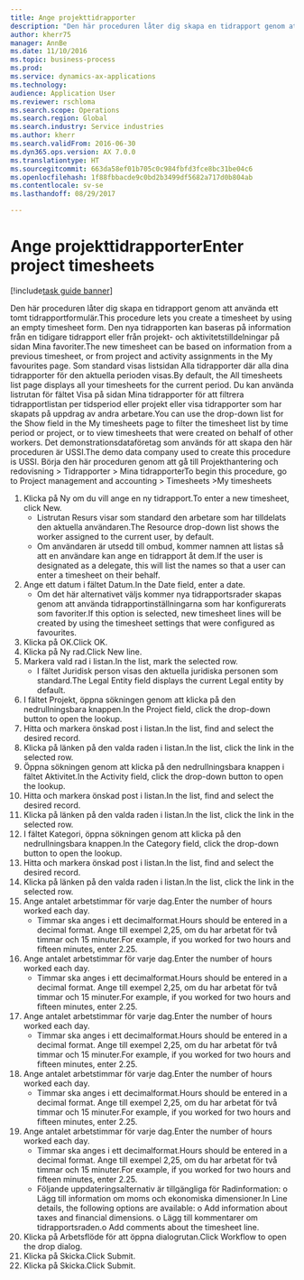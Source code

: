 ```yaml
--- 
title: Ange projekttidrapporter
description: "Den här proceduren låter dig skapa en tidrapport genom att använda ett tomt tidrapportformulär."
author: kherr75
manager: AnnBe
ms.date: 11/10/2016
ms.topic: business-process
ms.prod: 
ms.service: dynamics-ax-applications
ms.technology: 
audience: Application User
ms.reviewer: rschloma
ms.search.scope: Operations
ms.search.region: Global
ms.search.industry: Service industries
ms.author: kherr
ms.search.validFrom: 2016-06-30
ms.dyn365.ops.version: AX 7.0.0
ms.translationtype: HT
ms.sourcegitcommit: 663da58ef01b705c0c984fbfd3fce8bc31be04c6
ms.openlocfilehash: 1f88fbbacde9c0bd2b3499df5682a717d0b804ab
ms.contentlocale: sv-se
ms.lasthandoff: 08/29/2017

---
```

# <a name="enter-project-timesheets"></a><span data-ttu-id="e01cf-103">Ange projekttidrapporter</span><span class="sxs-lookup"><span data-stu-id="e01cf-103">Enter project timesheets</span></span>

[!include[task guide banner](../../includes/task-guide-banner.md)]

<span data-ttu-id="e01cf-104">Den här proceduren låter dig skapa en tidrapport genom att använda ett tomt tidrapportformulär.</span><span class="sxs-lookup"><span data-stu-id="e01cf-104">This procedure lets you create a timesheet by using an empty timesheet form.</span></span> <span data-ttu-id="e01cf-105">Den nya tidrapporten kan baseras på information från en tidigare tidrapport eller från projekt- och aktivitetstilldelningar på sidan Mina favoriter.</span><span class="sxs-lookup"><span data-stu-id="e01cf-105">The new timesheet can be based on information from a previous timesheet, or from project and activity assignments in the My favourites page.</span></span> <span data-ttu-id="e01cf-106">Som standard visas listsidan Alla tidrapporter där alla dina tidrapporter för den aktuella perioden visas.</span><span class="sxs-lookup"><span data-stu-id="e01cf-106">By default, the All timesheets list page displays all your timesheets for the current period.</span></span> <span data-ttu-id="e01cf-107">Du kan använda listrutan för fältet Visa på sidan Mina tidrapporter för att filtrera tidrapportlistan per tidsperiod eller projekt eller visa tidrapporter som har skapats på uppdrag av andra arbetare.</span><span class="sxs-lookup"><span data-stu-id="e01cf-107">You can use the drop-down list for the Show field in the My timesheets page to filter the timesheet list by time period or project, or to view timesheets that were created on behalf of other workers.</span></span> <span data-ttu-id="e01cf-108">Det demonstrationsdataföretag som används för att skapa den här proceduren är USSI.</span><span class="sxs-lookup"><span data-stu-id="e01cf-108">The demo data company used to create this procedure is USSI.</span></span> <span data-ttu-id="e01cf-109">Börja den här proceduren genom att gå till Projekthantering och redovisning > Tidrapporter > Mina tidrapporter</span><span class="sxs-lookup"><span data-stu-id="e01cf-109">To begin this procedure, go to Project management and accounting > Timesheets >My timesheets</span></span>

1. <span data-ttu-id="e01cf-110">Klicka på Ny om du vill ange en ny tidrapport.</span><span class="sxs-lookup"><span data-stu-id="e01cf-110">To enter a new timesheet, click New.</span></span>
    * <span data-ttu-id="e01cf-111">Listrutan Resurs visar som standard den arbetare som har tilldelats den aktuella användaren.</span><span class="sxs-lookup"><span data-stu-id="e01cf-111">The Resource drop-down list shows the worker assigned to the current user, by default.</span></span>  
    * <span data-ttu-id="e01cf-112">Om användaren är utsedd till ombud, kommer namnen att listas så att en användare kan ange en tidrapport åt dem.</span><span class="sxs-lookup"><span data-stu-id="e01cf-112">If the user is designated as a delegate, this will list the names so that a user can enter a timesheet on their behalf.</span></span>  
2. <span data-ttu-id="e01cf-113">Ange ett datum i fältet Datum.</span><span class="sxs-lookup"><span data-stu-id="e01cf-113">In the Date field, enter a date.</span></span>
    * <span data-ttu-id="e01cf-114">Om det här alternativet väljs kommer nya tidrapportsrader skapas genom att använda tidrapportinställningarna som har konfigurerats som favoriter.</span><span class="sxs-lookup"><span data-stu-id="e01cf-114">If this option is selected, new timesheet lines will be created by using the timesheet settings that were configured as favourites.</span></span>  
3. <span data-ttu-id="e01cf-115">Klicka på OK.</span><span class="sxs-lookup"><span data-stu-id="e01cf-115">Click OK.</span></span>
4. <span data-ttu-id="e01cf-116">Klicka på Ny rad.</span><span class="sxs-lookup"><span data-stu-id="e01cf-116">Click New line.</span></span>
5. <span data-ttu-id="e01cf-117">Markera vald rad i listan.</span><span class="sxs-lookup"><span data-stu-id="e01cf-117">In the list, mark the selected row.</span></span>
    * <span data-ttu-id="e01cf-118">I fältet Juridisk person visas den aktuella juridiska personen som standard.</span><span class="sxs-lookup"><span data-stu-id="e01cf-118">The Legal Entity field displays the current Legal entity by default.</span></span>   
6. <span data-ttu-id="e01cf-119">I fältet Projekt, öppna sökningen genom att klicka på den nedrullningsbara knappen.</span><span class="sxs-lookup"><span data-stu-id="e01cf-119">In the Project field, click the drop-down button to open the lookup.</span></span>
7. <span data-ttu-id="e01cf-120">Hitta och markera önskad post i listan.</span><span class="sxs-lookup"><span data-stu-id="e01cf-120">In the list, find and select the desired record.</span></span>
8. <span data-ttu-id="e01cf-121">Klicka på länken på den valda raden i listan.</span><span class="sxs-lookup"><span data-stu-id="e01cf-121">In the list, click the link in the selected row.</span></span>
9. <span data-ttu-id="e01cf-122">Öppna sökningen genom att klicka på den nedrullningsbara knappen i fältet Aktivitet.</span><span class="sxs-lookup"><span data-stu-id="e01cf-122">In the Activity field, click the drop-down button to open the lookup.</span></span>
10. <span data-ttu-id="e01cf-123">Hitta och markera önskad post i listan.</span><span class="sxs-lookup"><span data-stu-id="e01cf-123">In the list, find and select the desired record.</span></span>
11. <span data-ttu-id="e01cf-124">Klicka på länken på den valda raden i listan.</span><span class="sxs-lookup"><span data-stu-id="e01cf-124">In the list, click the link in the selected row.</span></span>
12. <span data-ttu-id="e01cf-125">I fältet Kategori, öppna sökningen genom att klicka på den nedrullningsbara knappen.</span><span class="sxs-lookup"><span data-stu-id="e01cf-125">In the Category field, click the drop-down button to open the lookup.</span></span>
13. <span data-ttu-id="e01cf-126">Hitta och markera önskad post i listan.</span><span class="sxs-lookup"><span data-stu-id="e01cf-126">In the list, find and select the desired record.</span></span>
14. <span data-ttu-id="e01cf-127">Klicka på länken på den valda raden i listan.</span><span class="sxs-lookup"><span data-stu-id="e01cf-127">In the list, click the link in the selected row.</span></span>
15. <span data-ttu-id="e01cf-128">Ange antalet arbetstimmar för varje dag.</span><span class="sxs-lookup"><span data-stu-id="e01cf-128">Enter the number of hours worked each day.</span></span>
    * <span data-ttu-id="e01cf-129">Timmar ska anges i ett decimalformat.</span><span class="sxs-lookup"><span data-stu-id="e01cf-129">Hours should be entered in a decimal format.</span></span>  <span data-ttu-id="e01cf-130">Ange till exempel 2,25, om du har arbetat för två timmar och 15 minuter.</span><span class="sxs-lookup"><span data-stu-id="e01cf-130">For example, if you worked for two hours and fifteen minutes, enter 2.25.</span></span>   
16. <span data-ttu-id="e01cf-131">Ange antalet arbetstimmar för varje dag.</span><span class="sxs-lookup"><span data-stu-id="e01cf-131">Enter the number of hours worked each day.</span></span>
    * <span data-ttu-id="e01cf-132">Timmar ska anges i ett decimalformat.</span><span class="sxs-lookup"><span data-stu-id="e01cf-132">Hours should be entered in a decimal format.</span></span>  <span data-ttu-id="e01cf-133">Ange till exempel 2,25, om du har arbetat för två timmar och 15 minuter.</span><span class="sxs-lookup"><span data-stu-id="e01cf-133">For example, if you worked for two hours and fifteen minutes, enter 2.25.</span></span>   
17. <span data-ttu-id="e01cf-134">Ange antalet arbetstimmar för varje dag.</span><span class="sxs-lookup"><span data-stu-id="e01cf-134">Enter the number of hours worked each day.</span></span>
    * <span data-ttu-id="e01cf-135">Timmar ska anges i ett decimalformat.</span><span class="sxs-lookup"><span data-stu-id="e01cf-135">Hours should be entered in a decimal format.</span></span>  <span data-ttu-id="e01cf-136">Ange till exempel 2,25, om du har arbetat för två timmar och 15 minuter.</span><span class="sxs-lookup"><span data-stu-id="e01cf-136">For example, if you worked for two hours and fifteen minutes, enter 2.25.</span></span>   
18. <span data-ttu-id="e01cf-137">Ange antalet arbetstimmar för varje dag.</span><span class="sxs-lookup"><span data-stu-id="e01cf-137">Enter the number of hours worked each day.</span></span>
    * <span data-ttu-id="e01cf-138">Timmar ska anges i ett decimalformat.</span><span class="sxs-lookup"><span data-stu-id="e01cf-138">Hours should be entered in a decimal format.</span></span>  <span data-ttu-id="e01cf-139">Ange till exempel 2,25, om du har arbetat för två timmar och 15 minuter.</span><span class="sxs-lookup"><span data-stu-id="e01cf-139">For example, if you worked for two hours and fifteen minutes, enter 2.25.</span></span>   
19. <span data-ttu-id="e01cf-140">Ange antalet arbetstimmar för varje dag.</span><span class="sxs-lookup"><span data-stu-id="e01cf-140">Enter the number of hours worked each day.</span></span>
    * <span data-ttu-id="e01cf-141">Timmar ska anges i ett decimalformat.</span><span class="sxs-lookup"><span data-stu-id="e01cf-141">Hours should be entered in a decimal format.</span></span>  <span data-ttu-id="e01cf-142">Ange till exempel 2,25, om du har arbetat för två timmar och 15 minuter.</span><span class="sxs-lookup"><span data-stu-id="e01cf-142">For example, if you worked for two hours and fifteen minutes, enter 2.25.</span></span>   
    * <span data-ttu-id="e01cf-143">Följande uppdateringsalternativ är tillgängliga för Radinformation:  o Lägg till information om moms och ekonomiska dimensioner.</span><span class="sxs-lookup"><span data-stu-id="e01cf-143">In Line details, the following options are available:  o  Add information about taxes and financial dimensions.</span></span>  <span data-ttu-id="e01cf-144">o    Lägg till kommentarer om tidrapportsraden.</span><span class="sxs-lookup"><span data-stu-id="e01cf-144">o    Add comments about the timesheet line.</span></span>  
20. <span data-ttu-id="e01cf-145">Klicka på Arbetsflöde för att öppna dialogrutan.</span><span class="sxs-lookup"><span data-stu-id="e01cf-145">Click Workflow to open the drop dialog.</span></span>
21. <span data-ttu-id="e01cf-146">Klicka på Skicka.</span><span class="sxs-lookup"><span data-stu-id="e01cf-146">Click Submit.</span></span>
22. <span data-ttu-id="e01cf-147">Klicka på Skicka.</span><span class="sxs-lookup"><span data-stu-id="e01cf-147">Click Submit.</span></span>


